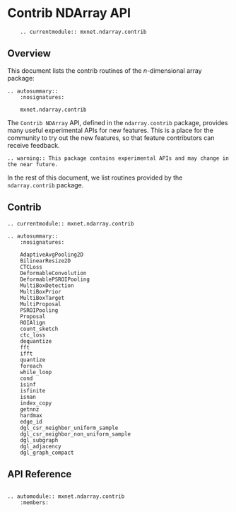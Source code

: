 # Contrib NDArray API

```eval_rst
    .. currentmodule:: mxnet.ndarray.contrib
```

## Overview

This document lists the contrib routines of the *n*-dimensional array package:

```eval_rst
.. autosummary::
    :nosignatures:

    mxnet.ndarray.contrib
```

The `Contrib NDArray` API, defined in the `ndarray.contrib` package, provides
many useful experimental APIs for new features.
This is a place for the community to try out the new features,
so that feature contributors can receive feedback.

```eval_rst
.. warning:: This package contains experimental APIs and may change in the near future.
```

In the rest of this document, we list routines provided by the `ndarray.contrib` package.

## Contrib

```eval_rst
.. currentmodule:: mxnet.ndarray.contrib

.. autosummary::
    :nosignatures:

    AdaptiveAvgPooling2D
    BilinearResize2D
    CTCLoss
    DeformableConvolution
    DeformablePSROIPooling
    MultiBoxDetection
    MultiBoxPrior
    MultiBoxTarget
    MultiProposal
    PSROIPooling
    Proposal
    ROIAlign
    count_sketch
    ctc_loss
    dequantize
    fft
    ifft
    quantize
    foreach
    while_loop
    cond
    isinf
    isfinite
    isnan
    index_copy
    getnnz
    hardmax
    edge_id
    dgl_csr_neighbor_uniform_sample
    dgl_csr_neighbor_non_uniform_sample
    dgl_subgraph
    dgl_adjacency
    dgl_graph_compact
```

## API Reference

<script type="text/javascript" src='../../../_static/js/auto_module_index.js'></script>

```eval_rst

.. automodule:: mxnet.ndarray.contrib
    :members:

```

<script>auto_index("api-reference");</script>
